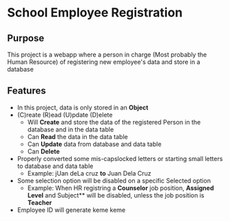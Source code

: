 # School Employee Registration
## Purpose
This project is a webapp where a person in charge (Most probably the Human Resource) of registering new employee's data and store in a database
## Features
- In this project, data is only stored in an **Object**
- (C)reate (R)ead (U)pdate (D)elete
  - Will **Create** and store the data of the registered Person in the database and in the data table
  - Can **Read** the data in the data table
  - Can **Update** data from database and data table
  - Can **Delete**
- Properly converted some mis-capslocked letters or starting small letters to database and data table
  - Example: jUan deLa cruz **to** Juan Dela Cruz
- Some selection option will be disabled on a specific Selected option
  - Example: When HR registring a **Counselor** job position, **Assigned Level** and Subject** will be disabled, unless the job position is **Teacher**
- Employee ID will generate keme keme
